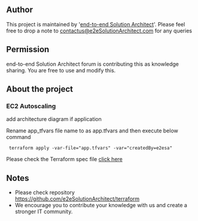 
## Author
This project is maintained by '[end-to-end Solution Architect](https://e2esolutionarchitect.com/)'. Please feel free to drop a note to contactus@e2eSolutionArchitect.com for any queries

## Permission
end-to-end Solution Architect forum is contributing this as knowledge sharing. You are free to use and modify this.

## About the project
### EC2 Autoscaling

add architecture diagram if application

Rename app_tfvars file name to as app.tfvars and then execute  below command
```
 terraform apply -var-file="app.tfvars" -var="createdBy=e2esa"
```
Please check the Terraform spec file [click here](tf-spec.md)

## Notes
- Please check repository https://github.com/e2eSolutionArchitect/terraform
- We encourage you to contribute your knowledge with us and create a stronger IT community.

